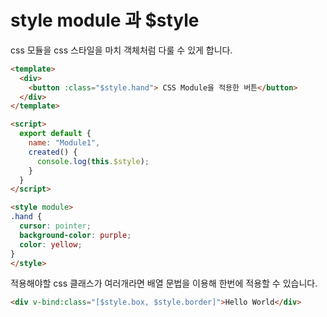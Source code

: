 # style module 과 $style

css 모듈을 css 스타일을 마치 객체처럼 다룰 수 있게 합니다.

```html
<template>
  <div>
    <button :class="$style.hand"> CSS Module을 적용한 버튼</button>
  </div>
</template>

<script>
  export default {
    name: "Module1",
    created() {
      console.log(this.$style);
    }
  }
</script>

<style module>
.hand {
  cursor: pointer;
  background-color: purple;
  color: yellow;
}
</style>
```

적용해야할 css 클래스가 여러개라면 배열 문법을 이용해 한번에 적용할 수 있습니다.

```html
<div v-bind:class="[$style.box, $style.border]">Hello World</div>
```
